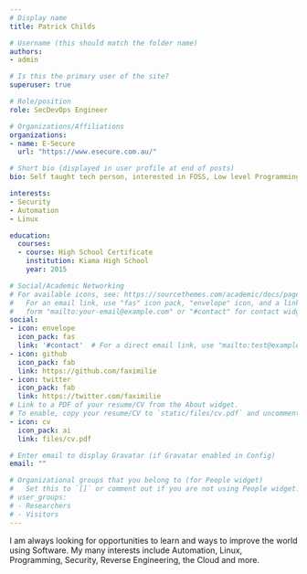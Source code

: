 ```yaml
---
# Display name
title: Patrick Childs

# Username (this should match the folder name)
authors:
- admin

# Is this the primary user of the site?
superuser: true

# Role/position
role: SecDevOps Engineer

# Organizations/Affiliations
organizations:
- name: E-Secure
  url: "https://www.esecure.com.au/"

# Short bio (displayed in user profile at end of posts)
bio: Self taught tech person, interested in FOSS, Low level Programming, Embedded Systems, Security, Game Development and more. Proudly 🏳️‍🌈

interests:
- Security
- Automation
- Linux

education:
  courses:
  - course: High School Certificate
    institution: Kiama High School
    year: 2015

# Social/Academic Networking
# For available icons, see: https://sourcethemes.com/academic/docs/page-builder/#icons
#   For an email link, use "fas" icon pack, "envelope" icon, and a link in the
#   form "mailto:your-email@example.com" or "#contact" for contact widget.
social:
- icon: envelope
  icon_pack: fas
  link: '#contact'  # For a direct email link, use "mailto:test@example.org".
- icon: github
  icon_pack: fab
  link: https://github.com/faximilie
- icon: twitter
  icon_pack: fab
  link: https://twitter.com/faximilie
# Link to a PDF of your resume/CV from the About widget.
# To enable, copy your resume/CV to `static/files/cv.pdf` and uncomment the lines below.  
- icon: cv
  icon_pack: ai
  link: files/cv.pdf

# Enter email to display Gravatar (if Gravatar enabled in Config)
email: ""

# Organizational groups that you belong to (for People widget)
#   Set this to `[]` or comment out if you are not using People widget.
# user_groups:
# - Researchers
# - Visitors
---
```


I am always looking for opportunities to learn and ways to improve the world using Software. My many interests include Automation, Linux, Programming, Security, Reverse Engineering, the Cloud and more.
